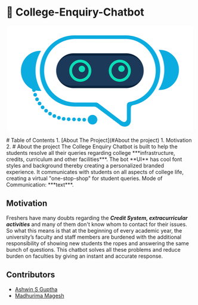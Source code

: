 # :school: College-Enquiry-Chatbot
<p align="center">
  <img src = src/bot.png >
</p>
# Table of Contents
1. [About The Project](#About the project)
  1. Motivation
  2.  
# About the project
The College Enquiry Chatbot is built to help the students resolve all their queries regarding college ***infrastructure, credits, curriculum and other facilities***. The bot **UI** has cool font styles and background thereby creating a personalized branded experience. It communicates with students on all aspects of college life, creating a virtual "one-stop-shop" for student queries. 
Mode of Communication: ***text***.


## Motivation
Freshers have many doubts regarding the ***Credit System, extracurricular activities*** and many of them don't know whom to contact for their issues. So what this means is that at the beginning of every academic year, the university’s faculty and staff members are burdened with the additional responsibility of showing new students the ropes and answering the same bunch of questions. This chatbot solves all these problems and reduce burden on faculties by giving an instant and accurate response.

## Contributors
* [Ashwin S Guptha](https://github.com/AshwinGuptha)
* [Madhurima Magesh](https://www.linkedin.com/in/madhurima-magesh-586a561a5/)


